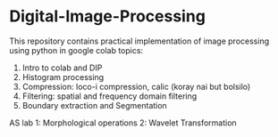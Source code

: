 # Digital-Image-Processing
This repository contains practical implementation of image processing using python in google colab
topics:

1. Intro to colab and DIP
2. Histogram processing
3. Compression: loco-i compression, calic (koray nai but bolsilo)
4. Filtering: spatial and frequency domain filtering
5. Boundary extraction and Segmentation

AS lab 
1: Morphological operations 
2: Wavelet Transformation
